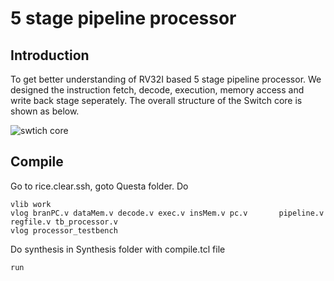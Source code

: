 # 5 stage pipeline processor
## Introduction
To get better understanding of RV32I based 5 stage pipeline processor. We designed the instruction fetch, decode, execution, memory access and write back stage seperately. The overall structure of the Switch core is shown as below.


![swtich core](https://github.com/Rice-MECE-Capstone-Projects/SwitchMCU/blob/main/README.assets/core.png)


## Compile

Go to rice.clear.ssh, goto Questa folder. Do 

```shell
vlib work
vlog branPC.v dataMem.v decode.v exec.v insMem.v pc.v       pipeline.v regfile.v tb_processor.v
vlog processor_testbench 
```
Do synthesis in Synthesis folder with compile.tcl file
```shell
run
```
